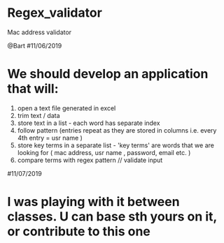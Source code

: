 # Regex_validator
Mac address validator 

@Bart
#11/06/2019
# We should develop an application that will:
1) open a text file generated in excel
2) trim text / data
3) store text in a list - each word has separate index
4) follow pattern (entries repeat as they are stored in columns i.e. every 4th entry  = usr name )
5) store key terms in a separate list - 'key terms' are words that we are looking for ( mac address, usr name , password, email etc. )
6) compare terms with regex pattern // validate input

#11/07/2019
# I was playing with it between classes. U can base sth yours on it, or contribute to this one
